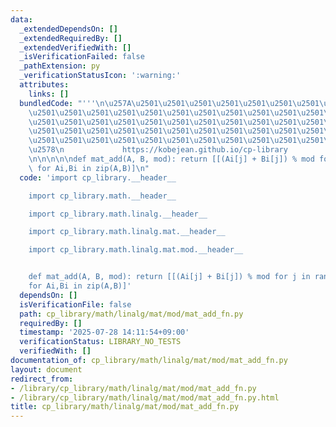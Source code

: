 ```yaml
---
data:
  _extendedDependsOn: []
  _extendedRequiredBy: []
  _extendedVerifiedWith: []
  _isVerificationFailed: false
  _pathExtension: py
  _verificationStatusIcon: ':warning:'
  attributes:
    links: []
  bundledCode: "'''\n\u257A\u2501\u2501\u2501\u2501\u2501\u2501\u2501\u2501\u2501\u2501\
    \u2501\u2501\u2501\u2501\u2501\u2501\u2501\u2501\u2501\u2501\u2501\u2501\u2501\
    \u2501\u2501\u2501\u2501\u2501\u2501\u2501\u2501\u2501\u2501\u2501\u2501\u2501\
    \u2501\u2501\u2501\u2501\u2501\u2501\u2501\u2501\u2501\u2501\u2501\u2501\u2501\
    \u2501\u2501\u2501\u2501\u2501\u2501\u2501\u2501\u2501\u2501\u2501\u2501\u2501\
    \u2578\n             https://kobejean.github.io/cp-library               \n'''\n\
    \n\n\n\n\ndef mat_add(A, B, mod): return [[(Ai[j] + Bi[j]) % mod for j in range(len(Ai))]\
    \ for Ai,Bi in zip(A,B)]\n"
  code: 'import cp_library.__header__

    import cp_library.math.__header__

    import cp_library.math.linalg.__header__

    import cp_library.math.linalg.mat.__header__

    import cp_library.math.linalg.mat.mod.__header__


    def mat_add(A, B, mod): return [[(Ai[j] + Bi[j]) % mod for j in range(len(Ai))]
    for Ai,Bi in zip(A,B)]'
  dependsOn: []
  isVerificationFile: false
  path: cp_library/math/linalg/mat/mod/mat_add_fn.py
  requiredBy: []
  timestamp: '2025-07-28 14:11:54+09:00'
  verificationStatus: LIBRARY_NO_TESTS
  verifiedWith: []
documentation_of: cp_library/math/linalg/mat/mod/mat_add_fn.py
layout: document
redirect_from:
- /library/cp_library/math/linalg/mat/mod/mat_add_fn.py
- /library/cp_library/math/linalg/mat/mod/mat_add_fn.py.html
title: cp_library/math/linalg/mat/mod/mat_add_fn.py
---
```

